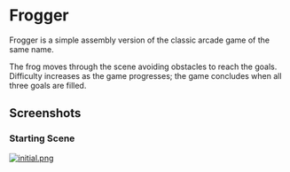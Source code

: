 # Frogger
Frogger is a simple assembly version of the classic arcade game of the same name.

The frog moves through the scene avoiding obstacles to reach the goals. Difficulty increases as the game progresses; the game concludes when all three goals are filled.

## Screenshots

### Starting Scene
[![initial.png](https://i.postimg.cc/GpTdMKsD/initial.png)](https://postimg.cc/CZ035j7M)
